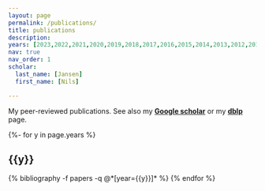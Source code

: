 ```yaml
---
layout: page
permalink: /publications/
title: publications
description:
years: [2023,2022,2021,2020,2019,2018,2017,2016,2015,2014,2013,2012,2011,2010]
nav: true
nav_order: 1
scholar:
  last_name: [Jansen]
  first_name: [Nils]

---
```

My peer-reviewed publications. See also my <b><a href='https://scholar.google.com/citations?hl=de&user=zUavkyEAAAAJ' target='_blank'>Google scholar</a></b> or my <b><a href='https://dblp.org/pid/32/8421-1.html' target='_blank'>dblp</a></b> page.

<!-- _pages/publications.md -->
<div class="publications">

{%- for y in page.years %}
  <h2 class="year">{{y}}</h2>
  {% bibliography -f papers -q @*[year={{y}}]* %}
{% endfor %}

</div>
